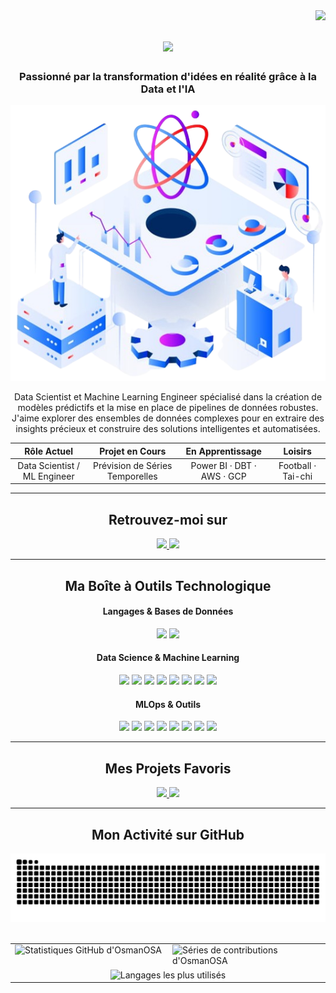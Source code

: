 <img align="right" src="https://visitor-badge.laobi.icu/badge?page_id=OsmanOSA.OsmanOSA" />

<h1 align="center">
  <img src="https://readme-typing-svg.herokuapp.com/?font=Righteous&size=35&center=true&vCenter=true&width=500&height=70&duration=4000&lines=Bonjour!+👋;+Je+suis+Osman+SAID+ALI;" />
</h1>

<h3 align="center">
  Passionné par la transformation d'idées en réalité grâce à la Data et l'IA 
</h3>

<p align="center">
  <img src="https://raw.githubusercontent.com/OsmanOSA/OsmanOSA/main/img_logos/data-science.png" />
</p>

<p align="center">
  Data Scientist et Machine Learning Engineer spécialisé dans la création de modèles prédictifs et la mise en place de pipelines de données robustes. J'aime explorer des ensembles de données complexes pour en extraire des insights précieux et construire des solutions intelligentes et automatisées.
</p>

<div align="center">
  
| Rôle Actuel | Projet en Cours |  En Apprentissage |  Loisirs |
|:---:|:---:|:---:|:---:|
| Data Scientist / ML Engineer | Prévision de Séries Temporelles | Power BI · DBT · AWS · GCP | Football · Tai-chi |

</div>

---

<h2 align="center">Retrouvez-moi sur</h2>

<p align="center">
  <a href="mailto:saidaliosman925@gmail.com">
    <img src="https://img.shields.io/badge/Gmail-D14836?style=for-the-badge&logo=gmail&logoColor=white" />
  </a>
  <a href="https://www.linkedin.com/in/osman-said-ali-90616219a" target="_blank">
    <img src="https://img.shields.io/badge/LinkedIn-0A66C2?style=for-the-badge&logo=linkedin&logoColor=white" />
  </a>
</p>

---

<h2 align="center">Ma Boîte à Outils Technologique</h2>

<div align="center">

  <h4>Langages & Bases de Données</h4>
  <p>
    <img src="https://img.shields.io/badge/Python-3776AB?style=for-the-badge&logo=python&logoColor=white" />
    <img src="https://img.shields.io/badge/SQL-4479A1?style=for-the-badge&logo=postgresql&logoColor=white" />
  </p>

  <h4>Data Science & Machine Learning</h4>
  <p>
    <img src="https://img.shields.io/badge/Pandas-150458?style=for-the-badge&logo=pandas&logoColor=white" />
    <img src="https://img.shields.io/badge/Numpy-013243?style=for-the-badge&logo=numpy&logoColor=white" />
    <img src="https://img.shields.io/badge/Scikit--learn-F7931A?style=for-the-badge&logo=scikit-learn&logoColor=white" />
    <img src="https://img.shields.io/badge/TensorFlow-FF6F00?style=for-the-badge&logo=tensorflow&logoColor=white" />
    <img src="https://img.shields.io/badge/Plotly-3F4F75?style=for-the-badge&logo=plotly&logoColor=white" />
    <img src="https://img.shields.io/badge/Matplotlib-3776AB?style=for-the-badge&logo=matplotlib&logoColor=white" />
    <img src="https://img.shields.io/badge/Statsmodels-1A2C59?style=for-the-badge&logo=python&logoColor=white" />
    <img src="https://img.shields.io/badge/SciPy-8CAAE6?style=for-the-badge&logo=scipy&logoColor=white" />
  </p>
  
  <h4>MLOps & Outils</h4>
  <p>
    <img src="https://img.shields.io/badge/Docker-2496ED?style=for-the-badge&logo=docker&logoColor=white" />
    <img src="https://img.shields.io/badge/Git-F05032?style=for-the-badge&logo=git&logoColor=white" />
    <img src="https://img.shields.io/badge/GitHub-181717?style=for-the-badge&logo=github&logoColor=white" />
    <img src="https://img.shields.io/badge/FastAPI-009688?style=for-the-badge&logo=fastapi&logoColor=white" />
    <img src="https://img.shields.io/badge/Flask-000000?style=for-the-badge&logo=flask&logoColor=white" />
    <img src="https://img.shields.io/badge/Streamlit-FF4B4B?style=for-the-badge&logo=streamlit&logoColor=white" />
    <img src="https://img.shields.io/badge/Airflow-017CEE?style=for-the-badge&logo=apache-airflow&logoColor=white" />
    <img src="https://img.shields.io/badge/MLflow-0084D5?style=for-the-badge&logo=mlflow&logoColor=white" />
  </p>
</div>

---

<h2 align="center">Mes Projets Favoris</h2>

<div align="center">
  <a href="https://github.com/OsmanOSA/Projet_Traitement_automatique_du_langage" target="_blank">
    <img src="https://github-readme-stats.vercel.app/api/pin/?username=OsmanOSA&repo=Projet_Traitement_automatique_du_langage&theme=tokyonight&border_radius=10" />
  </a>
  <a href="https://github.com/OsmanOSA/projet_prevision_energies_bloc5" target="_blank">
    <img src="https://github-readme-stats.vercel.app/api/pin/?username=OsmanOSA&repo=projet_prevision_energies_bloc5&theme=tokyonight&border_radius=10" />
  </a>
</div>

---

<h2 align="center">Mon Activité sur GitHub</h2>

<div align="center">
  <img src="https://raw.githubusercontent.com/OsmanOSA/OsmanOSA/output/github-contribution-grid-snake.svg" alt="Mes contributions" />
</div>

<br>

<table>
  <tr>
    <td width="50%" valign="top">
      <img src="https://github-readme-stats.vercel.app/api?username=OsmanOSA&show_icons=true&theme=tokyonight&rank_icon=github&border_radius=10&count_private=true" alt="Statistiques GitHub d'OsmanOSA" />
    </td>
    <td width="50%" valign="top">
      <img src="https://github-readme-streak-stats.deno.dev/?user=OsmanOSA&theme=tokyonight&border_radius=10" alt="Séries de contributions d'OsmanOSA" />
    </td>
  </tr>
  <tr>
    <td colspan="2" align="center">
      <img src="https://github-readme-stats.vercel.app/api/top-langs/?username=OsmanOSA&layout=compact&theme=tokyonight&border_radius=10&langs_count=8&hide=HTML" alt="Langages les plus utilisés" />
    </td>
  </tr>
</table>
